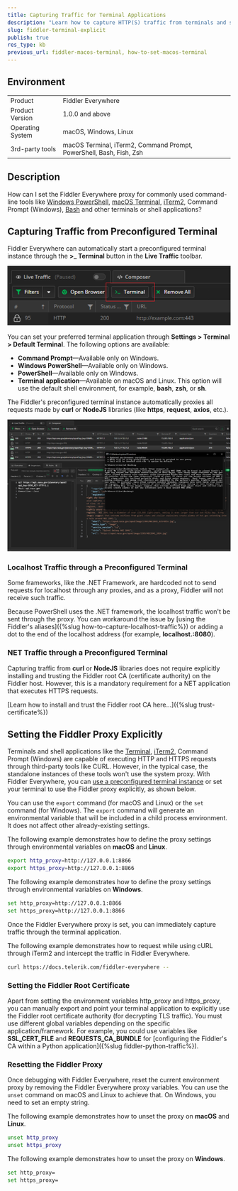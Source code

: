 ```yaml
---
title: Capturing Traffic for Terminal Applications
description: "Learn how to capture HTTP(S) traffic from terminals and shell applications while using the Fiddler Everywhere proxy."
slug: fiddler-terminal-explicit
publish: true
res_type: kb
previous_url: fiddler-macos-terminal, how-to-set-macos-terminal
---
```


## Environment

|   |   |
|---|---|
| Product   | Fiddler Everywhere |
| Product Version | 1.0.0 and above  |
| Operating System | macOS, Windows, Linux  |
| 3rd-party tools | macOS Terminal, iTerm2, Command Prompt, PowerShell, Bash, Fish, Zsh |

## Description

How can I set the Fiddler Everywhere proxy for commonly used command-line tools like [Windows PowerShell](https://learn.microsoft.com/en-us/powershell/scripting/overview?view=powershell-7.3), [macOS Terminal](https://en.wikipedia.org/wiki/Terminal_(macOS)), [iTerm2](https://www.iterm2.com/), Command Prompt (Windows), [Bash](https://www.gnu.org/software/bash/) and other terminals or shell applications?


## Capturing Traffic from Preconfigured Terminal

Fiddler Everywhere can automatically start a preconfigured terminal instance through the **>_ Terminal** button in the **Live Traffic** toolbar.

![Use the Terminal button to start preconfigured terminal instane](../images/get-started/get-started-terminal.png)

You can set your preferred terminal application through **Settings > Terminal > Default Terminal**. The following options are available:

- **Command Prompt**&mdash;Available only on Windows.
- **Windows PowerShell**&mdash;Available only on Windows.
- **PowerShell**&mdash;Available only on Windows.
- **Terminal application**&mdash;Available on macOS and Linux. This option will use the default shell environment, for example, **bash**, **zsh**, or **sh**.

The Fiddler's preconfigured terminal instance automatically proxies all requests made by **curl** or **NodeJS** libraries (like **https**, **request**, **axios**, etc.).

![Example request made through the NodeJS HTTPS library and proxied through Fiddler's preconfigured instance](../images/kb/macos-terminal/nodejs-preconfigured-terminal-traffic.png)

### Localhost Traffic through a Preconfigured Terminal

Some frameworks, like the .NET Framework, are hardcoded not to send requests for localhost through any proxies, and as a proxy, Fiddler will not receive such traffic.

Because PowerShell uses the .NET framework, the localhost traffic won't be sent through the proxy. You can workaround the issue by [using the Fiddler's aliases]({%slug how-to-capture-localhost-traffic%}) or adding a dot to the end of the localhost address (for example, **localhost.:8080**).


### NET Traffic through a Preconfigured Terminal

Capturing traffic from **curl** or **NodeJS** libraries does not require explicitly installing and trusting the Fiddler root CA (certificate authority) on the Fiddler host. However, this is a mandatory requirement for a NET application that executes HTTPS requests.

[Learn how to install and trust the Fiddler root CA here...]({%slug trust-certificate%})



## Setting the Fiddler Proxy Explicitly

Terminals and shell applications like the [Terminal](https://en.wikipedia.org/wiki/Terminal_(macOS)), [iTerm2](https://www.iterm2.com/), Command Prompt (Windows) are capable of executing HTTP and HTTPS requests through third-party tools like CURL. However, in the typical case, the standalone instances of these tools won't use the system proxy. With Fiddler Everywhere, you can [use a preconfigured terminal instance](#capturing-traffic-from-preconfigured-terminal) or set your terminal to use the Fiddler proxy explicitly, as shown below.

You can use the `export` command (for macOS and Linux) or the `set` command (for Windows). The `export` command will generate an environmental variable that will be included in a child process environment. It does not affect other already-existing settings.

The following example demonstrates how to define the proxy settings through environmental variables on **macOS** and **Linux**.

```bash
export http_proxy=http://127.0.0.1:8866
export https_proxy=http://127.0.0.1:8866
```

The following example demonstrates how to define the proxy settings through environmental variables on **Windows**.

```bash
set http_proxy=http://127.0.0.1:8866
set https_proxy=http://127.0.0.1:8866
```

Once the Fiddler Everywhere proxy is set, you can immediately capture traffic through the terminal application.

The following example demonstrates how to request while using cURL through iTerm2 and intercept the traffic in Fiddler Everywhere.

```Bash
curl https://docs.telerik.com/fiddler-everywhere --
```


### Setting the Fiddler Root Certificate

Apart from setting the environment variables http_proxy and https_proxy, you can manually export and point your terminal application to explicitly use the Fiddler root certificate authority (for decrypting TLS traffic). You must use different global variables depending on the specific application/framework. For example, you could use variables like **SSL_CERT_FILE** and **REQUESTS_CA_BUNDLE** for [configuring the Fiddler's CA within a Python application]({%slug fiddler-python-traffic%}).


### Resetting the Fiddler Proxy

Once debugging with Fiddler Everywhere, reset the current environment proxy by removing the Fiddler Everywhere proxy variables. You can use the `unset` command on macOS and Linux to achieve that. On Windows, you need to set an empty string.

The following example demonstrates how to unset the proxy on **macOS** and **Linux**.

```bash
unset http_proxy
unset https_proxy
```

The following example demonstrates how to unset the proxy on **Windows**.

```bash
set http_proxy=
set https_proxy=
```

